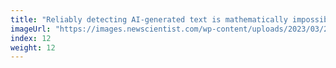 ```yaml
---
title: "Reliably detecting AI-generated text is mathematically impossible"
imageUrl: "https://images.newscientist.com/wp-content/uploads/2023/03/29175922/SEI_150112351.jpg?width=600"
index: 12
weight: 12
---
```

